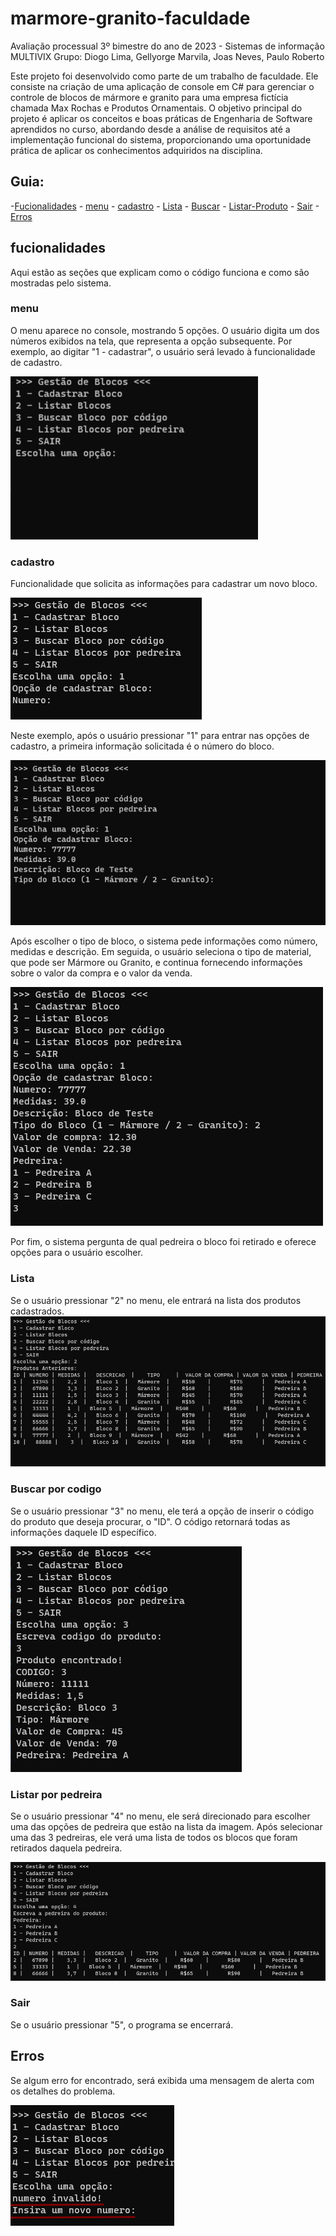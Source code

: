# marmore-granito-faculdade
Avaliação processual 3º bimestre do ano de 2023 - Sistemas de informação MULTIVIX
Grupo: Diogo Lima, Gellyorge Marvila, Joas Neves, Paulo Roberto

Este projeto foi desenvolvido como parte de um trabalho de faculdade. Ele consiste na criação de uma aplicação de console em C# para gerenciar o controle de blocos de mármore e granito para uma empresa fictícia chamada Max Rochas e Produtos Ornamentais. O objetivo principal do projeto é aplicar os conceitos e boas práticas de Engenharia de Software aprendidos no curso, abordando desde a análise de requisitos até a implementação funcional do sistema, proporcionando uma oportunidade prática de aplicar os conhecimentos adquiridos na disciplina.

## Guia:

-[Fucionalidades](#fucionalidades)
    - [menu](#menu)
    - [cadastro](#cadastro)
    - [Lista](#Lista)
    - [Buscar](#buscar-por-codigo)
    - [Listar-Produto](#listar-por-pedreira)
    - [Sair](#Sair)
-[Erros](#Erros)

## fucionalidades
Aqui estão as seções que explicam como o código funciona e como são mostradas pelo sistema.

### menu
O menu aparece no console, mostrando 5 opções. O usuário digita um dos números exibidos na tela, que representa a opção subsequente. Por exemplo, ao digitar "1 - cadastrar", o usuário será levado à funcionalidade de cadastro.

![imagem-menu](./img/menu.png)

### cadastro
Funcionalidade que solicita as informações para cadastrar um novo bloco.

![cadastrar](./img/cadastrar-1.png)

Neste exemplo, após o usuário pressionar "1" para entrar nas opções de cadastro, a primeira informação solicitada é o número do bloco.

![cadastrar](./img/cadastrar-2.png)

Após escolher o tipo de bloco, o sistema pede informações como número, medidas e descrição. Em seguida, o usuário seleciona o tipo de material, que pode ser Mármore ou Granito, e continua fornecendo informações sobre o valor da compra e o valor da venda.

![cadastrar](./img/cadastar-3.png)

Por fim, o sistema pergunta de qual pedreira o bloco foi retirado e oferece opções para o usuário escolher.

### Lista
Se o usuário pressionar "2" no menu, ele entrará na lista dos produtos cadastrados.
![lista](./img/lista-2.png)

### Buscar por codigo
Se o usuário pressionar "3" no menu, ele terá a opção de inserir o código do produto que deseja procurar, o "ID". O código retornará todas as informações daquele ID específico.

![codigo](./img/buscar-por-codigo-4.png)

### Listar por pedreira
Se o usuário pressionar "4" no menu, ele será direcionado para escolher uma das opções de pedreira que estão na lista da imagem. Após selecionar uma das 3 pedreiras, ele verá uma lista de todos os blocos que foram retirados daquela pedreira.

![pedreiraListar](./img/lista-por-pedreira.png)

### Sair
Se o usuário pressionar "5", o programa se encerrará.

## Erros
Se algum erro for encontrado, será exibida uma mensagem de alerta com os detalhes do problema.

![numeroErro](./img/numero-invalido.png)
